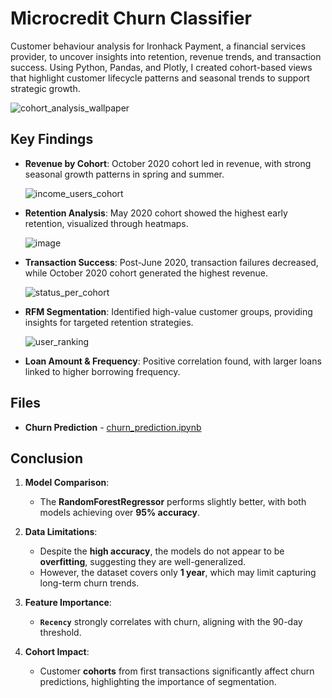 # Microcredit Churn Classifier

Customer behaviour analysis for Ironhack Payment, a financial services provider, to uncover insights into retention, revenue trends, and transaction success. Using Python, Pandas, and Plotly, I created cohort-based views that highlight customer lifecycle patterns and seasonal trends to support strategic growth.

![cohort_analysis_wallpaper](https://github.com/user-attachments/assets/e9fa25e2-33eb-4a1a-bd85-058d3717982b)

## Key Findings

- **Revenue by Cohort**: October 2020 cohort led in revenue, with strong seasonal growth patterns in spring and summer.
  
  ![income_users_cohort](https://github.com/user-attachments/assets/14189e28-ded7-4830-a8a9-61b18739de14)

- **Retention Analysis**: May 2020 cohort showed the highest early retention, visualized through heatmaps.
  
  ![image](https://github.com/user-attachments/assets/460ca861-fa7c-4473-9ffb-c95a78fdb788)

- **Transaction Success**: Post-June 2020, transaction failures decreased, while October 2020 cohort generated the highest revenue.
  
  ![status_per_cohort](https://github.com/user-attachments/assets/df7e6194-f234-461e-a7e1-1c3adb1f57f8)

- **RFM Segmentation**: Identified high-value customer groups, providing insights for targeted retention strategies.
  
  ![user_ranking](https://github.com/user-attachments/assets/15e7531f-dfe6-4b45-9d71-6f31494ba0ff)

- **Loan Amount & Frequency**: Positive correlation found, with larger loans linked to higher borrowing frequency.

## Files

- **Churn Prediction** - [churn_prediction.ipynb](./churn_prediction.ipynb)

## Conclusion

1. **Model Comparison**:
   - The **RandomForestRegressor** performs slightly better, with both models achieving over **95% accuracy**.

2. **Data Limitations**:
   - Despite the **high accuracy**, the models do not appear to be **overfitting**, suggesting they are well-generalized.
   - However, the dataset covers only **1 year**, which may limit capturing long-term churn trends.

3. **Feature Importance**:
   - **`Recency`** strongly correlates with churn, aligning with the 90-day threshold.

4. **Cohort Impact**:
   - Customer **cohorts** from first transactions significantly affect churn predictions, highlighting the importance of segmentation.
